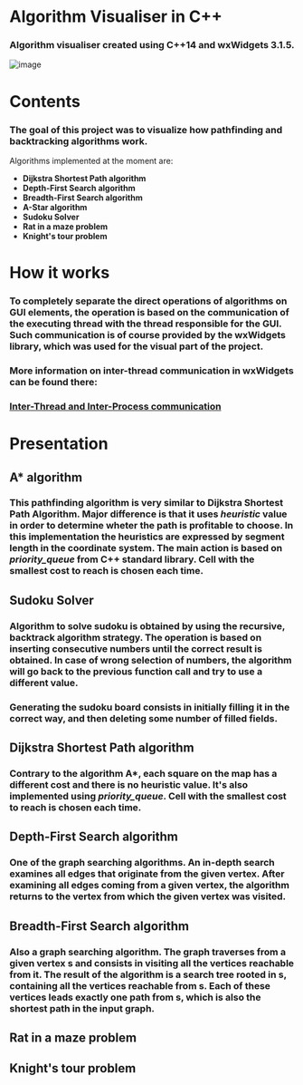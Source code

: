 # Algorithm Visualiser in C++
### Algorithm visualiser created using C++14 and wxWidgets 3.1.5.

![image](https://user-images.githubusercontent.com/81765291/155283868-c2dc4094-0b2c-4fa6-a880-a13f7fb93b60.png)

# Contents
### The goal of this project was to visualize how pathfinding and backtracking algorithms work. 
Algorithms implemented at the moment are:
- **Dijkstra Shortest Path algorithm**
- **Depth-First Search algorithm**
- **Breadth-First Search algorithm**
- **A-Star algorithm**
- **Sudoku Solver**
- **Rat in a maze problem**
- **Knight's tour problem**

# How it works
###  To completely separate the direct operations of algorithms on GUI elements, the operation is based on the communication of the executing thread with the thread responsible for the GUI. Such communication is of course provided by the wxWidgets library, which was used for the visual part of the project.
### More information on inter-thread communication in wxWidgets can be found there: 
### [Inter-Thread and Inter-Process communication](https://wiki.wxwidgets.org/Inter-Thread_and_Inter-Process_communication)


# Presentation

## A* algorithm
### This pathfinding algorithm is very similar to Dijkstra Shortest Path Algorithm. Major difference is that it uses *heuristic* value in order to determine wheter the path is profitable to choose. In this implementation the heuristics are expressed by segment length in the coordinate system. The main action is based on *priority_queue* from C++ standard library. Cell with the smallest cost to reach is chosen each time.

## Sudoku Solver
### Algorithm to solve sudoku is obtained by using the recursive, backtrack algorithm strategy. The operation is based on inserting consecutive numbers until the correct result is obtained. In case of wrong selection of numbers, the algorithm will go back to the previous function call and try to use a different value.
### Generating the sudoku board consists in initially filling it in the correct way, and then deleting some number of filled fields. 

## Dijkstra Shortest Path algorithm
### Contrary to the algorithm A*, each square on the map has a different cost and there is no heuristic value. It's also implemented using *priority_queue*. Cell with the smallest cost to reach is chosen each time.

## Depth-First Search algorithm
### One of the graph searching algorithms. An in-depth search examines all edges that originate from the given vertex. After examining all edges coming from a given vertex, the algorithm returns to the vertex from which the given vertex was visited. 

## Breadth-First Search algorithm
### Also a graph searching algorithm. The graph traverses from a given vertex s and consists in visiting all the vertices reachable from it. The result of the algorithm is a search tree rooted in s, containing all the vertices reachable from s. Each of these vertices leads exactly one path from s, which is also the shortest path in the input graph. 

## Rat in a maze problem

## Knight's tour problem
